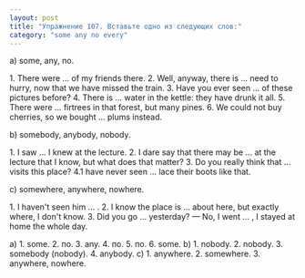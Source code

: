 ```yaml
---
layout: post
title: "Упражнение 107. Вставьте одно из следующих слов:"
category: "some any no every"
---
```

<section class="question">
<p>a) some, any, nо.</p>
<p> 
1. There were ... of my friends there. 2. Well, anyway, there is ... need to hurry, now that we have missed the train. 3. Have you ever seen ... of these pictures before? 4. There is ... water in the kettle: they have drunk it all. 5. There were ... firtrees in that forest, but many pines. 6. We could not buy cherries, so we bought ... plums instead.</p>
<p> 
b) somebody, anybody, nobody.</p>
<p> 
1. I saw ... I knew at the lecture. 2. I dare say that there may be ... at the lecture that I know, but what does that matter? 3. Do you really think that ... visits this place? 4.1 have never seen ... lace their boots like that.</p>
<p> 
c) somewhere, anywhere, nowhere.</p>
<p> 
1. I haven't seen him ... . 2. I know the place is ... about here, but exactly where, I don't know. 3. Did you go ... yesterday? — No, I went ... , I stayed at home the whole day.</p>
</section>

<section class="answer">
а) 1. some. 2. по. 3. any. 4. по. 5. по. 6. some. b) 1. nobody. 2. nobody. 3. somebody (nobody). 4. anybody. c) 1. anywhere. 2. somewhere. 3. anywhere, nowhere.
</section>